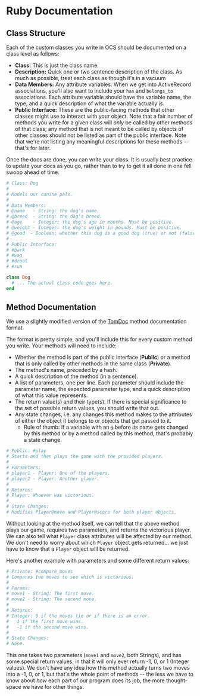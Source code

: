 # Ruby Documentation

## Class Structure

Each of the custom classes you write in OCS should be documented on a class level as follows:

- **Class:** This is just the class name.
- **Description:** Quick one or two sentence description of the class. As much as possible, treat each class as though it's in a vacuum
- **Data Members:** Any attribute variables. When we get into ActiveRecord associations, you'll also want to include your `has` and `belongs_to` associations. Each attribute variable should have the variable name, the type, and a quick description of what the variable actually is.
- **Public Interface:** These are the public-facing methods that other classes might use to interact with your object. Note that a fair number of methods you write for a given class will *only* be called by other methods of that class; any method that is not meant to be called by objects of other classes should not be listed as part of the public interface. Note that we're not listing any meaningful descriptions for these methods -- that's for later.

Once the docs are done, you can write your class. It is usually best practice to update your docs as you go, rather than to try to get it all done in one fell swoop ahead of time.

```ruby
# Class: Dog
#
# Models our canine pals.
#
# Data Members:
# @name   - String: the dog's name.
# @breed  - String: the dog's breed.
# @age    - Integer: the dog's age in months. Must be positive.
# @weight - Integer: the dog's weight in pounds. Must be positive.
# @good  - Boolean: whether this dog is a good dog (true) or not (false).
#
# Public Interface:
# #bark
# #wag
# #drool
# #run

class Dog
  # ... The actual class code goes here.
end
```

## Method Documentation

We use a slightly modified version of the [TomDoc](http://tomdoc.org) method documentation format.

The format is pretty simple, and you'll include this for every custom method you write. Your methods will need to include:

- Whether the method is part of the public interface (**Public**) or a method that is only called by other methods in the same class (**Private**).
- The method's name, preceded by a hash.
- A quick description of the method (in a sentence).
- A list of parameters, one per line. Each parameter should include the parameter name, the expected parameter type, and a quick description of what this value represents.
- The return value(s) and their type(s). If there is special significance to the set of possible return values, you should write that out.
- Any state changes, i.e. any changes this method makes to the attributes of either the object it belongs to or objects that get passed to it.
  - Rule of thumb: If a variable with an `@` before its name gets changed by this method or by a method called by this method, that's probably a state change.

```ruby
# Public: #play
# Starts and then plays the game with the provided players.
#
# Parameters:
# player1 - Player: One of the players.
# player2 - Player: Another player.
#
# Returns:
# Player: Whoever was victorious.
#
# State Changes:
# Modifies Player@move and Player@score for both player objects.
```

Without looking at the method itself, we can tell that the above method plays our game, requires two parameters, and returns the victorious player. We can also tell what `Player` class attributes will be affected by our method. We don't need to worry about which `Player` object gets returned... we just have to know that a `Player` object will be returned.

Here's another example with parameters and some different return values:

```ruby
# Private: #compare_moves
# Compares two moves to see which is victorious.
#
# Params:
# move1 - String: The first move.
# move2 - String: The second move.
#
# Returns:
# Integer: 0 if the moves tie or if there is an error.
#   1 if the first move wins.
#   -1 if the second move wins.
#
# State Changes:
# None.
```

This one takes two parameters (`move1` and `move2`, both Strings), and has some special return values, in that it will only ever return -1, 0, or 1 (Integer values). We don't have any idea how this method actually turns two moves into a -1, 0, or 1, but that's the whole point of methods -- the less we have to know about *how* each part of our program does its job, the more thought-space we have for other things.